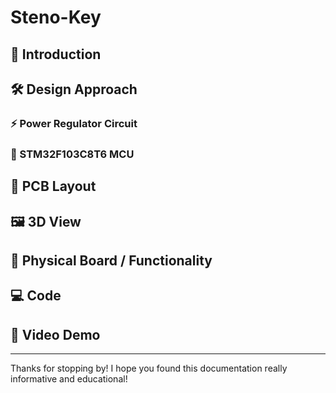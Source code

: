 # Steno-Key

## 📖 Introduction

## 🛠️ Design Approach

### ⚡ Power Regulator Circuit

### 🔲 STM32F103C8T6 MCU


## 🧩 PCB Layout

## 🖼️ 3D View


## 🧪 Physical Board / Functionality

## 💻 Code

## 🎥 Video Demo


---

Thanks for stopping by! I hope you found this documentation really informative and educational!
